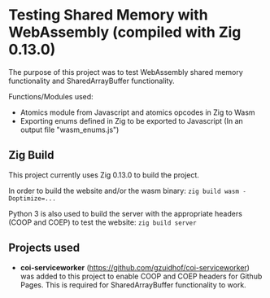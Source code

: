 # Testing Shared Memory with WebAssembly (compiled with Zig 0.13.0)
The purpose of this project was to test WebAssembly shared memory functionality and SharedArrayBuffer functionality.

Functions/Modules used:

- Atomics module from Javascript and atomics opcodes in Zig to Wasm
- Exporting enums defined in Zig to be exported to Javascript (In an output file "wasm_enums.js")

## Zig Build
This project currently uses Zig 0.13.0 to build the project.

In order to build the website and/or the wasm binary: `zig build wasm -Doptimize=...`

Python 3 is also used to build the server with the appropriate headers (COOP and COEP) to test the website: `zig build server`

## Projects used

- **coi-serviceworker** (https://github.com/gzuidhof/coi-serviceworker) was added to this project to enable COOP and COEP headers for Github Pages. This is required for SharedArrayBuffer functionality to work.